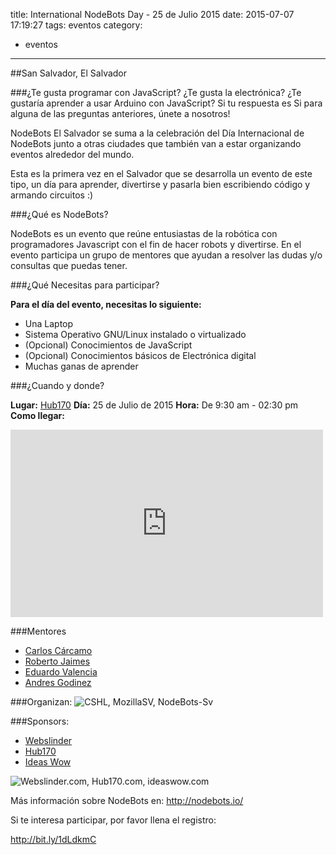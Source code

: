 title: International NodeBots Day - 25 de Julio 2015
date: 2015-07-07 17:19:27
tags: eventos
category:
- eventos
---

##San Salvador, El Salvador

###¿Te gusta programar con JavaScript? ¿Te gusta la electrónica? ¿Te gustaría aprender a usar Arduino con JavaScript?
Si tu respuesta es Si para alguna de las preguntas anteriores, únete a nosotros!

NodeBots El Salvador se suma a la celebración del Día Internacional de NodeBots junto a otras ciudades que también van a estar organizando eventos alrededor del mundo.

Esta es la primera vez en el Salvador que se desarrolla un evento de este tipo, un día para aprender, divertirse y pasarla bien escribiendo código y armando circuitos :)

<!-- more -->

###¿Qué es NodeBots?

NodeBots es un evento que reúne entusiastas de la robótica con programadores Javascript con el fin de hacer robots y divertirse. En el evento participa un grupo de mentores que ayudan a resolver las dudas y/o consultas que puedas tener.

###¿Qué Necesitas para participar?

**Para el día del evento, necesitas lo siguiente:**

- Una Laptop
- Sistema Operativo GNU/Linux instalado o virtualizado
- (Opcional) Conocimientos de JavaScript
- (Opcional) Conocimientos básicos de Electrónica digital
- Muchas ganas de aprender

###¿Cuando y donde?

**Lugar:** [Hub170](http://hub170.com)
**Día:** 25 de Julio de 2015
**Hora:** De 9:30 am - 02:30 pm
**Como llegar:**

<iframe src="https://www.google.com/maps/embed?pb=!1m18!1m12!1m3!1d3876.410773415871!2d-89.22742788743123!3d13.693553376511968!2m3!1f0!2f0!3f0!3m2!1i1024!2i768!4f13.1!3m3!1m2!1s0x8f633047ec2877a7%3A0x3e44610a8c5c1e83!2sHub170!5e0!3m2!1ses!2ssv!4v1436475796330" width="500" height="300" frameborder="0" style="border:0" allowfullscreen></iframe>

###Mentores

- [Carlos Cárcamo](https://twitter.com/_carloscarcamo_)
- [Roberto Jaimes](http://cshluesocc.org)
- [Eduardo Valencia](https://twitter.com/eduard_gv93)
- [Andres Godinez](https://twitter.com/AGodinez_)



###Organizan:
![CSHL, MozillaSV, NodeBots-Sv](http://i.imgur.com/BsV67GX.png)

###Sponsors:

* [Webslinder](http://webslinder.com)
* [Hub170](http://hub170.com)
* [Ideas Wow](http://ideaswow.com)

![Webslinder.com, Hub170.com, ideaswow.com](http://i.imgur.com/D7wSDPe.png?1)

Más información sobre NodeBots en: http://nodebots.io/

Si te interesa participar, por favor llena el registro:

http://bit.ly/1dLdkmC
